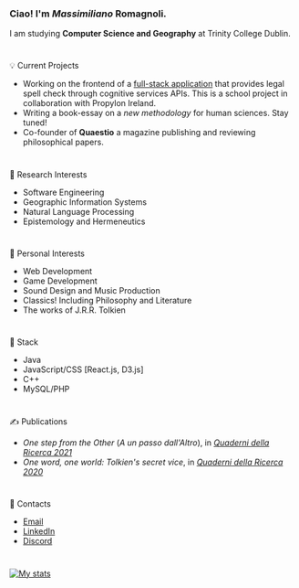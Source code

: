 ### Ciao! I'm *Massimiliano* Romagnoli.
I am studying **Computer Science and Geography** at Trinity College Dublin.  
#
💡 Current Projects
* Working on the frontend of a [full-stack application](https://github.com/MaxCunningham19/legal_spellcheck) that provides legal spell check through cognitive services APIs. This is a school project in collaboration with Propylon Ireland.
* Writing a book-essay on a *new methodology* for human sciences. Stay tuned!
* Co-founder of **Quaestio** a magazine publishing and reviewing philosophical papers.
#
🔬 Research Interests
* Software Engineering
* Geographic Information Systems
* Natural Language Processing
* Epistemology and Hermeneutics
#
🌱 Personal Interests
* Web Development
* Game Development
* Sound Design and Music Production
* Classics! Including Philosophy and Literature
* The works of J.R.R. Tolkien
#
🏢 Stack
* Java
* JavaScript/CSS [React.js, D3.js]
* C++
* MySQL/PHP
#
✍ Publications
* *One step from the Other* (*A un passo dall'Altro*), in [*Quaderni della Ricerca 2021*](https://www.loescher.it/dettaglio/opera/O_3880/57--Affetti-e-legami--Forme-della-comunit--)
* *One word, one world: Tolkien's secret vice*, in [*Quaderni della Ricerca 2020*](https://www.loescher.it/dettaglio/opera/O_3869)
#
📧 Contacts
* [Email](mailto:maxxromagnoli@gmail.com)
* [LinkedIn](https://www.linkedin.com/in/max-romagnoli-dublin/)
* [Discord](discordapp.com/users/315804417171521536)
#
[![My stats](https://github-readme-stats.vercel.app/api?username=[max-romagnoli]&count_private=true&show_icons=true&theme=noctis_minimus&hide=issues)](https://github.com/anuraghazra/github-readme-stats)

